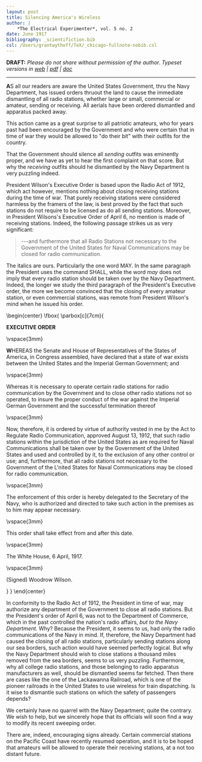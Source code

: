 ```yaml
---
layout: post
title: Silencing America's Wireless
author: |
    *The Electrical Experimenter*, vol. 5 no. 2
date: June 1917
bibliography: _scientifiction.bib
csl: /Users/grantwythoff/TeX/_chicago-fullnote-nobib.csl
---
```


**DRAFT:** *Please do not share without permission of the author. Typeset versions in  [web](http://gernsback.wythoff.net/191706_silencing_americas_wireless.html) \| [pdf](https://github.com/gwijthoff/perversity_of_things/blob/gh-pages/typeset_drafts/191706_silencing_americas_wireless.pdf?raw=true) \| [doc](https://github.com/gwijthoff/perversity_of_things/blob/gh-pages/typeset_drafts/191706_silencing_americas_wireless.docx)*

* * * * * * * * 

**A**S all our readers are aware the United States Government, thru the Navy Department, has issued orders thruout the land to cause the immediate dismantling of all radio stations, whether large or small, commercial or amateur, sending or receiving.  All aerials have been ordered dismantled and apparatus packed away.

This action came as a great surprise to all patriotic amateurs, who for years past had been encouraged by the Government and who were certain that in time of war they would be allowed to "do their bit" with their outfits for the country. 

That the Government should silence all *sending* outfits was eminently proper, and we have as yet to hear the first complaint on that score. But why the *receiving* outfits should he dismantled by the Navy Department is very puzzling indeed.

President Wilson's Executive Order is based upon the Radio Act of 1912, which act however, mentions nothing about closing receiving stations during the time of war. That purely receiving stations were considered harmless by the framers of the law, is best proved by the fact that such stations do not require to be licensed as do all sending stations. Moreover, in President Wilsons's Executive Order of April 6, no mention is made of receiving stations. Indeed, the following passage strikes us as very significant:

> ---and furthermore that all Radio Stations not necessary to the Government of the United States for Naval Communications may be closed for radio communication.

The italics are ours.  Particularly the one word MAY.  In the same paragraph the President uses the command SHALL, while the word *may* does not imply that every radio station should be taken over by the Navy Department.  Indeed, the longer we study the third paragraph of the President's Executive order, the more we become convinced that the closing of every amateur station, or even commercial stations, was remote from President Wilson's mind when he issued his order.

\begin{center}
\fbox{
  \parbox[c]{7cm}{

**EXECUTIVE ORDER**

\vspace{3mm}

**W**HEREAS the Senate and House of Representatives of the States of America, in Congress assembled, have declared that a state of war exists between the United States and the Imperial German Government; and 

\vspace{3mm}

Whereas it is necessary to operate certain radio stations for radio communication by the Government and to close other radio stations not so operated, to insure the proper conduct of the war against the Imperial German Government and the successful termination thereof 

\vspace{3mm}

Now, therefore, it is ordered by virtue of authority vested in me by the Act to Regulate Radio Communication, approved August 13, 1912, that such radio stations within the jurisdiction of the United States as are required for Naval Communications shall be taken over by the Government of the United States and used and controlled by it, to the exclusion of any other control or use; and, furthermore, that all radio stations not necessary to the Government of the L'nited States for Naval Communications may be closed for radio communication. 

\vspace{3mm}

The enforcement of this order is hereby delegated to the Secretary of the Navy, who is authorized and directed to take such action in the premises as to him may appear necessary. 

\vspace{3mm}

This order shall take effect from and after this date. 

\vspace{3mm}

The White House, 
6 April, 1917.

\vspace{3mm}

(Signed)
Woodrow Wilson.

  }
}
\end{center}

In conformity to the Radio Act of 1912, the President in time of war, may authorize any department of the Government to close all radio stations. But the President's order of April 6, was not to the Department of Commerce, which in the past controlled the nation's radio affairs, *but to the Navy Department.* Why? Because the President, it seems to us, had only the radio communications of the Navy in mind. If, therefore, the Navy Department had caused the closing of all radio stations, particularly sending stations along our sea borders, such action would have seemed perfectly logical. But why the Navy Department should wish to close stations a thousand miles removed from the sea borders, seems to us very puzzling. Furthermore, why all college radio stations, and those belonging to radio apparatus manufacturers as well, should be dismantled seems far fetched. Then there are cases like the one of the Lackawanna Railroad, which is one of the pioneer railroads in the United States to use wireless for train dispatching. Is it wise to dismantle such stations on which the safety of passengers depends?

We certainly have no quarrel with the Navy Department; quite the contrary.  We wish to help, but we sincerely hope that its officials will soon find a way to modify its recent sweeping order.

There are, indeed, encouraging signs already.  Certain commercial stations on the Pacific Coast have recently resumed operation, and it is to be hoped that amateurs will be allowed to operate their receiving stations, at a not too distant future.